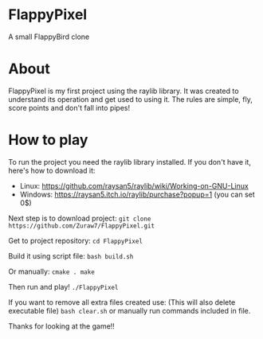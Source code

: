 # FlappyPixel
A small FlappyBird clone

# About
FlappyPixel is my first project using the raylib library. It was created to understand its operation and get used to using it. The rules are simple, fly, score points and don't fall into pipes!

# How to play
To run the project you need the raylib library installed.
If you don't have it, here's how to download it:
  - Linux: https://github.com/raysan5/raylib/wiki/Working-on-GNU-Linux
  - Windows: https://raysan5.itch.io/raylib/purchase?popup=1 (you can set 0$)

Next step is to download project:
``
  git clone https://github.com/Zuraw7/FlappyPixel.git
``

Get to project repository:
``
  cd FlappyPixel
``

Build it using script file:
``
  bash build.sh
``

Or manually:
``
  cmake .
  make
``

Then run and play!
``
  ./FlappyPixel
``

If you want to remove all extra files created use: (This will also delete executable file)
``
  bash clear.sh
``
or manually run commands included in file.

Thanks for looking at the game!!
